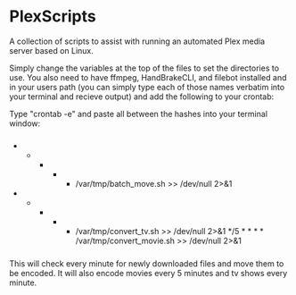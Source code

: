 # PlexScripts
A collection of scripts to assist with running an automated Plex media server based on Linux.

Simply change the variables at the top of the files to set the directories to use.  You also need to have ffmpeg, HandBrakeCLI, and filebot installed and in your users path (you can simply type each of those names verbatim into your terminal and recieve output) and add the following to your crontab:

Type "crontab -e" and paste all between the hashes into your terminal window:
#####
* * * * * /var/tmp/batch_move.sh >> /dev/null 2>&1
* * * * * /var/tmp/convert_tv.sh >> /dev/null 2>&1
*/5 * * * * /var/tmp/convert_movie.sh >> /dev/null 2>&1
#####
This will check every minute for newly downloaded files and move them to be encoded.  It will also encode movies every 5 minutes and tv shows every minute.
